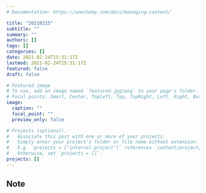 ```yaml
---
# Documentation: https://wowchemy.com/docs/managing-content/

title: "20210225"
subtitle: ""
summary: ""
authors: []
tags: []
categories: []
date: 2021-02-24T15:31:17Z
lastmod: 2021-02-24T15:31:17Z
featured: false
draft: false

# Featured image
# To use, add an image named `featured.jpg/png` to your page's folder.
# Focal points: Smart, Center, TopLeft, Top, TopRight, Left, Right, BottomLeft, Bottom, BottomRight.
image:
  caption: ""
  focal_point: ""
  preview_only: false

# Projects (optional).
#   Associate this post with one or more of your projects.
#   Simply enter your project's folder or file name without extension.
#   E.g. `projects = ["internal-project"]` references `content/project/deep-learning/index.md`.
#   Otherwise, set `projects = []`.
projects: []
---
```


## Note

